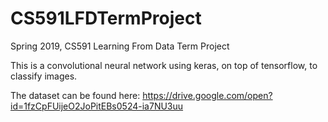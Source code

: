 # CS591LFDTermProject
Spring 2019, CS591 Learning From Data Term Project

This is a convolutional neural network using keras, on top of tensorflow, to classify images.

The dataset can be found here:
https://drive.google.com/open?id=1fzCpFUijeO2JoPitEBs0524-ia7NU3uu

